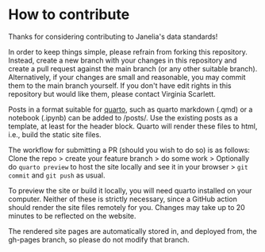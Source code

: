 # How to contribute

Thanks for considering contributing to Janelia's data standards!

In order to keep things simple, please refrain from forking this repository.
Instead, create a new branch with your changes in this repository and create a pull request against the main branch (or any other suitable branch).
Alternatively, if your changes are small and reasonable, you may commit them to the main branch yourself.
If you don't have edit rights in this repository but would like them, please contact Virginia Scarlett. 

Posts in a format suitable for [quarto](https://quarto.org), such as quarto markdown (.qmd) or a notebook (.ipynb) can be added to /posts/. 
Use the existing posts as a template, at least for the header block. Quarto will render these files to html, i.e., build the static site files.

The workflow for submitting a PR (should you wish to do so) is as follows: \
Clone the repo > create your feature branch > do some work > Optionally do `quarto preview` to host the site locally and see it in your browser > `git commit` and `git push` as usual.

To preview the site or build it locally, you will need quarto installed on your computer. Neither of these is strictly necessary, since a GitHub action should render the site files remotely for you. Changes may take up to 20 minutes to be reflected on the website.

The rendered site pages are automatically stored in, and deployed from, the gh-pages branch, so please do not modify that branch.
